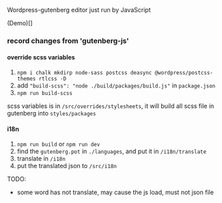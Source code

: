 Wordpress-gutenberg editor just run by JavaScript

(Demo)[]

### record changes from 'gutenberg-js'

#### override scss variables

1. `npm i chalk mkdirp node-sass postcss deasync @wordpress/postcss-themes rtlcss -D`
2. add `"build-scss": "node ./build/packages/build.js"` in `package.json`
3. `npm run build-scss`

scss variables is in `/src/overrides/stylesheets`, it will build all scss file in gutenberg into `styles/packages`

#### i18n

1. `npm run build` or `npm run dev`
2. find the `gutenberg.pot` in `./languages`, and put it in `/i18n/translate`
3. translate in `/i18n`
4. put the translated json to `/src/i18n`

TODO:
- some word has not translate, may cause the js load, must not json file
